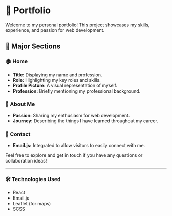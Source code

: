 # 🎨 Portfolio

Welcome to my personal portfolio! This project showcases my skills, experience, and passion for web development.

## 🌟 Major Sections

### 🏠 Home
- **Title:** Displaying my name and profession.
- **Role:** Highlighting my key roles and skills.
- **Profile Picture:** A visual representation of myself.
- **Profession:** Briefly mentioning my professional background.

### 📖 About Me
- **Passion:** Sharing my enthusiasm for web development.
- **Journey:** Describing the things I have learned throughout my career.

### 📧 Contact
- **Email.js:** Integrated to allow visitors to easily connect with me.

Feel free to explore and get in touch if you have any questions or collaboration ideas!

---

### 🛠 Technologies Used
- React
- Email.js
- Leaflet (for maps)
- SCSS

<!--
### 🚀 Getting Started
1. Clone the repository:
   ```bash
   git clone https://github.com/your-username/portfolio.git
